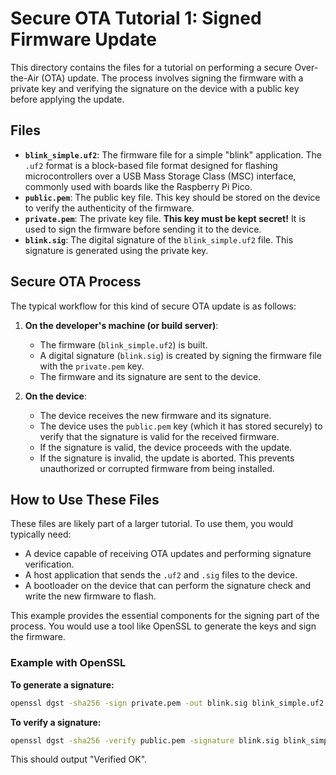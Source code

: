 # Secure OTA Tutorial 1: Signed Firmware Update

This directory contains the files for a tutorial on performing a secure Over-the-Air (OTA) update. The process involves signing the firmware with a private key and verifying the signature on the device with a public key before applying the update.

## Files

-   **`blink_simple.uf2`**: The firmware file for a simple "blink" application. The `.uf2` format is a block-based file format designed for flashing microcontrollers over a USB Mass Storage Class (MSC) interface, commonly used with boards like the Raspberry Pi Pico.
-   **`public.pem`**: The public key file. This key should be stored on the device to verify the authenticity of the firmware.
-   **`private.pem`**: The private key file. **This key must be kept secret!** It is used to sign the firmware before sending it to the device.
-   **`blink.sig`**: The digital signature of the `blink_simple.uf2` file. This signature is generated using the private key.

## Secure OTA Process

The typical workflow for this kind of secure OTA update is as follows:

1.  **On the developer's machine (or build server)**:
    -   The firmware (`blink_simple.uf2`) is built.
    -   A digital signature (`blink.sig`) is created by signing the firmware file with the `private.pem` key.
    -   The firmware and its signature are sent to the device.

2.  **On the device**:
    -   The device receives the new firmware and its signature.
    -   The device uses the `public.pem` key (which it has stored securely) to verify that the signature is valid for the received firmware.
    -   If the signature is valid, the device proceeds with the update.
    -   If the signature is invalid, the update is aborted. This prevents unauthorized or corrupted firmware from being installed.

## How to Use These Files

These files are likely part of a larger tutorial. To use them, you would typically need:

-   A device capable of receiving OTA updates and performing signature verification.
-   A host application that sends the `.uf2` and `.sig` files to the device.
-   A bootloader on the device that can perform the signature check and write the new firmware to flash.

This example provides the essential components for the signing part of the process. You would use a tool like OpenSSL to generate the keys and sign the firmware.

### Example with OpenSSL

**To generate a signature:**
```bash
openssl dgst -sha256 -sign private.pem -out blink.sig blink_simple.uf2
```

**To verify a signature:**
```bash
openssl dgst -sha256 -verify public.pem -signature blink.sig blink_simple.uf2
```
This should output "Verified OK".
